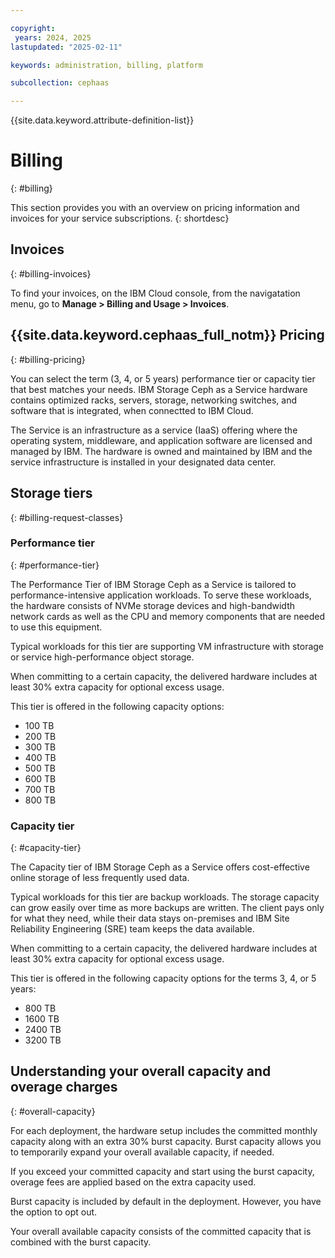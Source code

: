 ```yaml
---

copyright:
 years: 2024, 2025
lastupdated: "2025-02-11"

keywords: administration, billing, platform

subcollection: cephaas

---
```


{{site.data.keyword.attribute-definition-list}}


# Billing
{: #billing}

This section provides you with an overview on pricing information and invoices for your service subscriptions.
{: shortdesc}



## Invoices
{: #billing-invoices}

To find your invoices, on the IBM Cloud console, from the navigatation menu, go to **Manage > Billing and Usage > Invoices**.


## {{site.data.keyword.cephaas_full_notm}} Pricing
{: #billing-pricing}

You can select the term (3, 4, or 5 years) performance tier or capacity tier that best matches your needs. IBM Storage Ceph as a Service hardware contains optimized racks, servers, storage, networking switches, and software that is integrated, when connectted to IBM Cloud.

The Service is an infrastructure as a service (IaaS) offering where the operating system, middleware, and application software are licensed and managed by IBM. The hardware is owned and maintained by IBM and the service infrastructure is installed in your designated data center.

## Storage tiers
{: #billing-request-classes}

### Performance tier
{: #performance-tier}

The Performance Tier of IBM Storage Ceph as a Service is tailored to performance-intensive application workloads. To serve these workloads, the hardware consists of NVMe storage devices and high-bandwidth network cards as well as the CPU and memory components that are needed to use this equipment.

Typical workloads for this tier are supporting VM infrastructure with storage or service high-performance object storage.

When committing to a certain capacity, the delivered hardware includes at least 30% extra capacity for optional excess usage.

This tier is offered in the following capacity options:

- 100 TB
- 200 TB
- 300 TB
- 400 TB
- 500 TB
- 600 TB
- 700 TB
- 800 TB

### Capacity tier
{: #capacity-tier}

The Capacity tier of IBM Storage Ceph as a Service offers cost-effective online storage of less frequently used data.

Typical workloads for this tier are backup workloads. The storage capacity can grow easily over time as more backups are written. The client pays only for what they need, while their data stays on-premises and IBM Site Reliability Engineering (SRE) team keeps the data available.

When committing to a certain capacity, the delivered hardware includes at least 30% extra capacity for optional excess usage.

This tier is offered in the following capacity options for the terms 3, 4, or 5 years:

- 800 TB
- 1600 TB
- 2400 TB
- 3200 TB

## Understanding your overall capacity and overage charges
{: #overall-capacity}

For each deployment, the hardware setup includes the committed monthly capacity along with an extra 30% burst capacity. Burst capacity allows you to temporarily expand your overall available capacity, if needed.

If you exceed your committed capacity and start using the burst capacity, overage fees are applied based on the extra capacity used.

Burst capacity is included by default in the deployment. However, you have the option to opt out.

Your overall available capacity consists of the committed capacity that is combined with the burst capacity.
